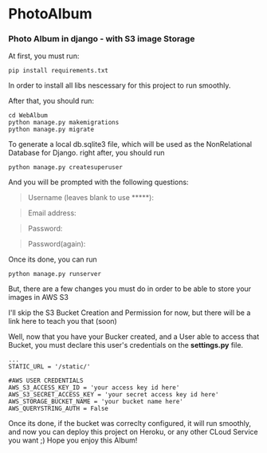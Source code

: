 # PhotoAlbum
<h3> Photo Album in django - with S3 image Storage </h3>

At first, you must run:

```
pip install requirements.txt

```
In order to install all libs nescessary for this project to run smoothly.

After that, you should run:
```
cd WebAlbum
python manage.py makemigrations
python manage.py migrate
```
To generate a local db.sqlite3 file, which will be used as the NonRelational Database for Django.
right after, you should run 
```
python manage.py createsuperuser
```
And you will be prompted with the following questions:

>Username (leaves blank to use *****):

>Email address:

>Password:

>Password(again):

Once its done, you can run 

```
python manage.py runserver
```

But, there are a few changes you must do in order to be able to store your images in AWS S3

I'll skip the S3 Bucket Creation and Permission for now, but there will be a link here to teach you that (soon)

Well, now that you have your Bucker created, and a User able to access that Bucket, you must declare this user's credentials on the **settings.py** file.

```
...
STATIC_URL = '/static/'

#AWS USER CREDENTIALS
AWS_S3_ACCESS_KEY_ID = 'your access key id here'
AWS_S3_SECRET_ACCESS_KEY = 'your secret access key id here'
AWS_STORAGE_BUCKET_NAME = 'your bucket name here'
AWS_QUERYSTRING_AUTH = False
```

Once its done, if the bucket was correclty configured, it will run smoothly, and now you can deploy this project on Heroku, or any other CLoud Service you want ;)
Hope you enjoy this Album!
